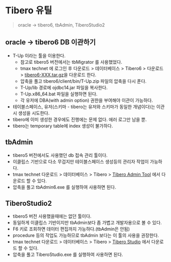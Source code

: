 # Tibero 유틸
> oracle -> tibero6, tbAdmin, TiberoStudio2

## oracle -> tibero6 DB 이관하기
* T-Up 이라는 툴을 이용한다.
  - 참고로 tibero5 버전에서는 tbMigrator 를 사용했었다.
  - tmax technet 에 로그인 후 다운로드 > 데이터베이스 > Tibero6 > 다운로드 > [tibero6-XXX.tar.gz](https://technet.tmaxsoft.com/ko/front/download/viewDownload.do?cmProductCode=0301&version_seq=PVER-20150504-000001&doc_type_cd=DN#binary)을 다운로드 한다.
  - 압축을 풀고 tibero6/client/bin/T-Up.zip 파일의 압축을 다시 푼다.
  - T-Up/lib 경로에 ojdbc14.jar 파일을 복사한다.
  - T-Up.x86_64.bat 파일을 실행하면 된다.
  - 각 유저에 DBA(with admin option) 권한을 부여해야 이관이 가능하다.
* 테이블스페이스, 유저(스키마 - tibero는 유저와 스키마가 동일한 개념이다)는 이관시 생성을 시도한다.
* tibero에 이미 생성한 경우에도 진행에는 문제 없다. 에러 로그만 남을 뿐.
* tibero는 temporary table에 index 생성이 불가하다.

## tbAdmin
* tibero5 버전에서도 사용했던 db 접속 관리 툴이다.
* 이클립스 기반으로 다소 무겁지만 테이블스페이스 생성등의 관리자 작업이 가능하다.
* tmax technet 다운로드 > 데이터베이스 > Tibero > [Tibero Admin Tool](https://technet.tmaxsoft.com/ko/front/download/viewDownload.do?cmProductCode=0301&version_seq=PVER-20170425-000001&doc_type_cd=DN) 에서 다운로드 할 수 있다.
* 압축을 풀고 tbAdmin6.exe 를 실행하여 사용하면 된다.

## TiberoStudio2
* tibero5 버전 사용했을때에는 없던 툴이다.
* 동일하게 이클립스 기반이지만 tbAdmin보다 좀 가볍고 개발자용으로 볼 수 있다.
* F6 키로 조회하면 데이터 편집까지 가능하다.(tbAdmin은 안됨)
* procedure 등의 작업도 가능하므로 tbAdmin 보다는 이 툴의 사용을 권장한다.
* tmax technet 다운로드 > 데이터베이스 > Tibero > [Tibero Studio](https://technet.tmaxsoft.com/ko/front/download/viewDownload.do?cmProductCode=0301&version_seq=PVER-20140109-000004&doc_type_cd=DN#binary) 에서 다운로드 할 수 있다.
* 압축을 풀고 TiberoStudio.exe 를 실행하여 사용하면 된다.
